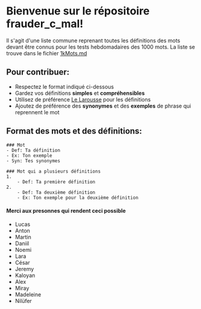 # Bienvenue sur le répositoire frauder_c_mal! 
 
Il s'agit d'une liste commune reprenant toutes les définitions des mots devant être connus pour les tests hebdomadaires des 1000 mots.
La liste se trouve dans le fichier [1kMots.md](1kMots.md)

## Pour contribuer:

- Respectez le format indiqué ci-dessous
- Gardez vos définitions **simples** et **compréhensibles**
- Utilisez de préférence [Le Larousse](https://www.larousse.fr/) pour les définitions 
- Ajoutez de préférence des **synonymes** et des **exemples** de phrase qui reprennent le mot

## Format des mots et des définitions: 

```
### Mot 
- Def: Ta définition
- Ex: Ton exemple
- Syn: Tes synonymes
```
```
### Mot qui a plusieurs définitions
1.
    - Def: Ta première définition
2.
    - Def: Ta deuxième définition
    - Ex: Ton exemple pour la deuxième définition
```

#### Merci aux presonnes qui rendent ceci possible
- Lucas
- Anton
- Martin
- Daniil
- Noemi
- Lara
- César
- Jeremy
- Kaloyan
- Alex
- Miray
- Madeleine
- Nilüfer
